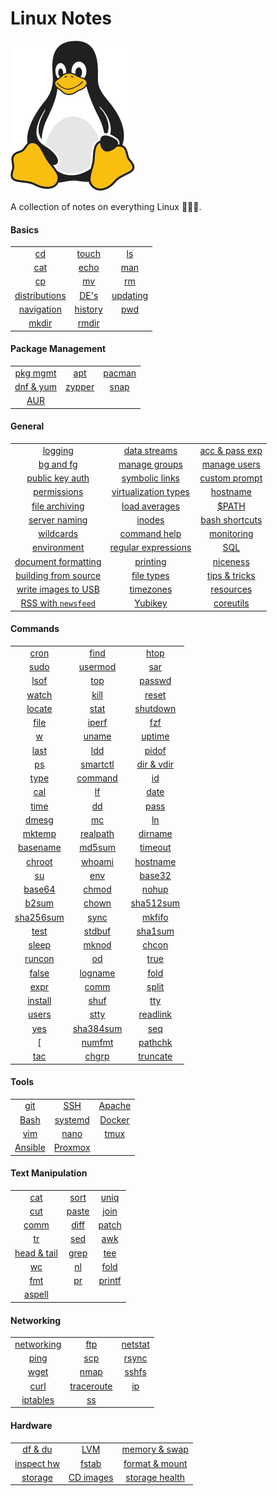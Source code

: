 # Linux Notes 

![Linux Penguin Logo](./img/penguin.png)

A collection of notes on everything Linux 🐧🐧🐧. 

#### Basics

| | | |
| :-------: | :-------: | :-------: |
| [cd](./basics/cd.md) | [touch](./basics/touch.md) | [ls](./basics/ls.md) |
| [cat](./text_manipulation/cat.md) | [echo](./basics/echo.md) | [man](./basics/man.md) |
| [cp](./basics/cp.md) | [mv](./basics/mv.md) | [rm](./basics/rm.md) |
| [distributions](./basics/distro.md) | [DE's](./basics/de.md) | [updating](./basics/updating.md) |
| [navigation](./basics/navigation.md) | [history](./basics/history.md) | [pwd](./basics/pwd.md) |
| [mkdir](./basics/mkdir.md) | [rmdir](./basics/rmdir.md) | |

#### Package Management 

| | | |
| :-------: | :-------: | :-------: |
| [pkg mgmt](./pkg_mgmt/pkg_mgmt.md) | [apt](./pkg_mgmt/apt.md) | [pacman](./pkg_mgmt/pacman.md) | 
| [dnf & yum](./pkg_mgmt/dnf_yum.md) | [zypper](./pkg_mgmt/zypper.md) | [snap](./pkg_mgmt/snap.md) |
| [AUR](./pkg_mgmt/aur.md) | | |

#### General

| | | |
| :-------: | :-------: | :-------: |
| [logging](./misc/logging.md) | [data streams](./misc/data-streams.md) | [acc & pass exp](./misc/acc_pass_exp.md) |
| [bg and fg](./misc/bg_fg.md) | [manage groups](./misc/group_mgmt.md) | [manage users](./misc/user_mgmt.md)|
| [public key auth](./misc/pub_key.md) | [symbolic links](./misc/sym_links.md) | [custom prompt](./misc/custom_prompt.md) |
| [permissions](./misc/permissions.md) | [virtualization types](./misc/vm_types.md) | [hostname](./misc/hostname.md) |
| [file archiving](./misc/archiving.md) | [load averages](./misc/load_avg.md) | [$PATH](./misc/path.md) |
| [server naming](./misc/srv_naming.md) | [inodes](./misc/inodes.md) | [bash shortcuts](./misc/shortcuts.md) |
| [wildcards](./misc/wildcards.md) | [command help](./misc/cmd_help.md) | [monitoring](./misc/monitoring.md) |
| [environment](./misc/environment.md) | [regular expressions](./misc/regex.md) | [SQL](./misc/sql.md) |
| [document formatting](./misc/doc_format.md) | [printing](./misc/printing.md) | [niceness](./misc/niceness.md) |
| [building from source](./misc/building/ToC.md) | [file types](./misc/file_types.md) | [tips & tricks](./misc/tips_and_tricks.md) |
| [write images to USB](./misc/usbimager.md) | [timezones](./misc/timezone.md) | [resources](./misc/resources.md) |
| [RSS with `newsfeed`](./misc/rss.md) | [Yubikey](./misc/yubikey.md) | [coreutils](./misc/coreutils.md) |

#### Commands 

| | | |
| :-------: | :-------: | :-------: |
| [cron](./commands/cron.md) | [find](./commands/find.md) | [htop](./commands/htop.md) |
| [sudo](./commands/sudo.md) | [usermod](./commands/usermod.md) | [sar](./commands/sar.md) |
| [lsof](./commands/lsof.md) | [top](./commands/top.md) | [passwd](./commands/passwd.md) |
| [watch](./commands/watch.md) | [kill](./commands/kill.md) | [reset](./commands/reset.md) 
| [locate](./commands/locate.md) | [stat](./commands/stat.md) | [shutdown](./commands/shutdown.md) |
| [file](./commands/file.md) | [iperf](./commands/iperf.md) | [fzf](./commands/fzf.md) |
| [w](./commands/w.md) | [uname](./commands/uname.md) | [uptime](./commands/uptime.md) |
| [last](./commands/last.md) | [ldd](./commands/ldd.md) | [pidof](./commands/pidof.md) |
| [ps](./commands/ps.md) | [smartctl](./commands/smartctl.md) | [dir & vdir](./commands/dir.md) |
| [type](./commands/type.md) | [command](./commands/command.md) | [id](./commands/id.md) |
| [cal](./commands/cal.md) | [lf](./commands/lf.md) | [date](./commands/date.md) |
| [time](./commands/time.md) | [dd](./commands/dd.md) | [pass](./commands/pass.md) |
| [dmesg](./commands/dmesg.md) | [mc](./commands/mc.md) | [ln](./commands/ln.md) |
| [mktemp](./commands/mktemp.md) | [realpath](./commands/realpath.md) | [dirname](./commands/dirname.md) |
| [basename](./commands/basename.md) | [md5sum](./commands/md5sum.md) | [timeout](./commands/timeout.md) |
| [chroot](./commands/chroot.md) | [whoami](./commands/whoami.md) | [hostname](./commands/hostname.md) |
| [su](./commands/su.md) | [env](./commands/env.md) | [base32](./commands/base32.md) |
| [base64](./commands/base64.md) | [chmod](./commands/chmod.md) | [nohup](./commands/nohup.md) |
| [b2sum](./commands/b2sum.md) | [chown](./commands/chown.md) | [sha512sum](./commands/sha512sum.md) |
| [sha256sum](./commands/sha256sum.md) | [sync](./commands/sync.md) | [mkfifo](./commands/mkfifo.md) |
| [test](./commands/test.md) | [stdbuf](./commands/stdbuf.md) | [sha1sum](./commands/sha1sum.md) |
| [sleep](./commands/sleep.md) | [mknod](./commands/mknod.md) | [chcon](./commands/chcon.md) |
| [runcon](./commands/runcon.md) | [od](./commands/od.md) | [true](./commands/true.md) |
| [false](./commands/false.md) | [logname](./commands/logname.md) | [fold](./commands/fold.md) |
| [expr](./commands/expr.md) | [comm](./commands/comm.md) | [split](./commands/split.md) |
| [install](./commands/install.md) | [shuf](./commands/shuf.md) | [tty](./commands/tty.md) |
| [users](./commands/users.md) | [stty](./commands/stty.md) | [readlink](./commands/readlink.md) |
| [yes](./commands/yes.md) | [sha384sum](./commands/sha384sum.md) | [seq](./commands/seq.md) |
| [\[](./commands/[.md]) | [numfmt](./commands/numfmt.md) | [pathchk](./commands/pathchk.md) |
| [tac](./commands/tac.md) | [chgrp](./commands/chgrp.md) | [truncate](./commands/truncate.md) |

#### Tools 

| | | |
| :-------: | :-------: | :-------: |
| [git](./tools/git/README.md) | [SSH](./tools/ssh/README.md) | [Apache](./tools/apache.md) |
| [Bash](./tools/bash/README.md) | [systemd](./tools/systemd/README.md) | [Docker](./tools/docker/README.md) |
| [vim](./tools/vim/ToC.md) | [nano](./tools/nano.md) | [tmux](./tools/tmux/01-intro.md) |
| [Ansible](./tools/ansible/01-intro.md) | [Proxmox](./tools/proxmox/ToC.md) | |

#### Text Manipulation

| | | |
| :-------: | :-------: | :-------: |
| [cat](./text_manipulation/cat.md) | [sort](./text_manipulation/sort.md) | [uniq](./text_manipulation/uniq.md) |
| [cut](./text_manipulation/cut.md) | [paste](./text_manipulation/paste.md) | [join](./text_manipulation/join.md) |
| [comm](./text_manipulation/comm.md) | [diff](./text_manipulation/diff.md) | [patch](./text_manipulation/patch.md) |
| [tr](./text_manipulation/tr.md) | [sed](./text_manipulation/sed.md) | [awk](./text_manipulation/awk.md) |
| [head & tail](./text_manipulation/head_tail.md) | [grep](./text_manipulation/grep.md) | [tee](./text_manipulation/tee.md) |
| [wc](./text_manipulation/wc.md) | [nl](./text_manipulation/nl.md) | [fold](./text_manipulation/fold.md) |
| [fmt](./text_manipulation/fmt.md) | [pr](./text_manipulation/pr.md) | [printf](./text_manipulation/printf.md) |
| [aspell](./text_manipulation/aspell.md) | | |

#### Networking 

| | | |
| :-------: | :-------: | :-------: |
| [networking](./networking/networking.md) | [ftp](./networking/ftp.md) | [netstat](./networking/netstat.md) |
| [ping](./networking/ping.md) | [scp](./networking/scp.md) | [rsync](./networking/rsync.md) |
| [wget](./networking/wget.md) | [nmap](./networking/nmap.md) | [sshfs](./networking/sshfs.md) |
| [curl](./networking/curl.md) | [traceroute](./networking/traceroute.md) | [ip](./networking/ip.md) |
| [iptables](./networking/iptables/iptables.md) | [ss](./networking/ss.md) | |

#### Hardware

| | | |
| :-------: | :-------: | :-------: |
| [df & du](./hardware/df_du.md) | [LVM](./hardware/lvm.md) | [memory & swap](./hardware/mem_swap.md) |
| [inspect hw](./hardware/inspect_hw.md) | [fstab](./hardware/fstab.md) | [format & mount](./hardware/volume_mgmt.md) |
| [storage](./hardware/storage.md) | [CD images](./hardware/cd_iso.md) | [storage health](./commands/smartctl.md) |
